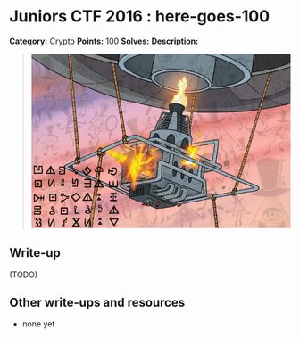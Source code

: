 # Juniors CTF 2016 : here-goes-100

**Category:** Crypto
**Points:** 100
**Solves:**
**Description:**

> ![Description Image](here-goes-desc-0.jpg)

## Write-up

(TODO)

## Other write-ups and resources

* none yet
